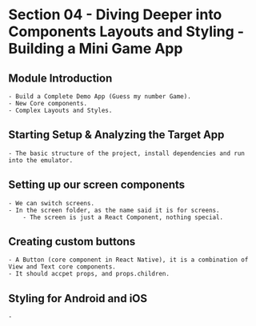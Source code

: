 # Section 04 - Diving Deeper into Components Layouts and Styling - Building a Mini Game App

## Module Introduction

    - Build a Complete Demo App (Guess my number Game).
    - New Core components.
    - Complex Layouts and Styles.

## Starting Setup & Analyzing the Target App

    - The basic structure of the project, install dependencies and run into the emulator.

## Setting up our screen components

    - We can switch screens.
    - In the screen folder, as the name said it is for screens.
        - The screen is just a React Component, nothing special.

## Creating custom buttons

    - A Button (core component in React Native), it is a combination of View and Text core components.
    - It should accpet props, and props.children.

## Styling for Android and iOS

    -
